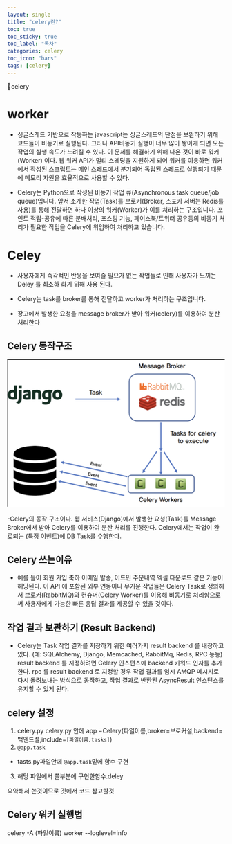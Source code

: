 ```yaml
---
layout: single
title: "celery란?"
toc: true
toc_sticky: true
toc_label: "목차"
categories: celery
toc_icon: "bars"
tags: [celery]
---
```


📘celery

# worker

- 싱글스레드 기반으로 작동하는 javascript는 싱글스레드의 단점을 보완하기 위해 코드들이 비동기로 실행된다. 
그러나 API비동기 실행이 너무 많이 쌓이게 되면 모든 작업의 실행 속도가 느려질 수 있다.
이 문제를 해결하기 위해 나온 것이 바로 워커(Worker) 이다. 웹 워커 API가 멀티 스레딩을 지원하게 되어 워커를
이용하면 워커에서 작성된 스크립트는 메인 스레드에서 분기되어 독립된 스레드로 실행되기 때문에 메모리 자원을 효율적으로 사용할 수 있다.


- Celery는 Python으로 작성된 비동기 작업 큐(Asynchronous task queue/job queue)입니다. 앞서 소개한 작업(Task)를 
브로커(Broker, 스포카 서버는 Redis를 사용)를 통해 전달하면 하나 이상의 워커(Worker)가 이를 처리하는 구조입니다. 
포인트 적립-공유에 따른 분배처리, 포스팅 기능, 페이스북/트위터 공유등의 비동기 처리가 필요한 작업을 Celery에 위임하여 처리하고 있습니다.



# Celey
- 사용자에게 즉각적인 반응을 보여줄 필요가 없는 작업들로 인해 사용자가 느끼는 Deley
  를 최소하 화기 위해 사용 된다.

- Celery는 task를 broker를 통해 전달하고 worker가 처리하는 구조입니다.

- 장고에서 발생한 요청을 message broker가 받아 워커(celery)를 이용하여 분산처리한다


## Celery 동작구조
  ![Bar](/assets/img/celery.png)

-Celery의 동작 구조이다. 웹 서비스(Django)에서 발생한 요청(Task)를 Message Broker에서 받아 
Celery를 이용하여 분산 처리를 진행한다. Celery에서는 작업이 완료되는 (특정 이벤트)에 DB Task를 수행한다.

## Celery 쓰는이유

- 예를 들어 회원 가입 축하 이메일 발송, 어드민 주문내역 엑셀 다운로드 같은 기능이 해당된다.
이 API 에 포함된 외부 연동이나 무거운 작업들은 Celery Task로 정의해서 브로커(RabbitMQ)와 컨슈머(Celery Worker)를 
이용해 비동기로 처리함으로써 사용자에게 가능한 빠른 응답 결과를 제공할 수 있을 것이다.

## 작업 결과 보관하기 (Result Backend)

- Celery는 Task 작업 결과를 저장하기 위한 여러가지 result backend 를 내장하고 있다.
(예: SQLAlchemy, Django, Memcached, RabbitMq, Redis, RPC 등등) 
result backend 를 지정하려면 Celery 인스턴스에 backend 키워드 인자를 추가한다.
rpc 를 result backend 로 지정할 경우 작업 결과를 임시 AMQP 메시지로 다시 돌려보내는 방식으로 동작하고, 
작업 결과로 반환된 AsyncResult 인스턴스를 유지할 수 있게 된다.


## celery 설정
1. celery.py
  celery.py 안에 app =Celery(파일이름,broker=브로커설,backend=백엔드설,include=```[파일이름.tasks]```)
2. ```@app.task```
  - tasts.py파일안에 ```@app.task```밑에 함수 구현
3. 해당 파일에서 쓸부분에  구현한함수.deley

요약해서 쓴것이므로 깃에서 코드 참고할것
## Celery 워커 실행법 

celery -A (파일이름) worker --loglevel=info